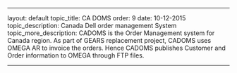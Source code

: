 ---

layout: default
topic_title: CA DOMS
order: 9
date: 10-12-2015
topic_description:  Canada Dell order management System
topic_more_description: CADOMS is the Order Management system for Canada region. As part of GEARS replacement project, CADOMS uses OMEGA AR to invoice the orders. Hence CADOMS publishes Customer and Order information to OMEGA through FTP files.


---